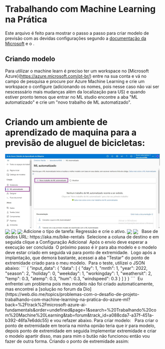 # Trabalhando com Machine Learning na Prática
Este arquivo é feito para mostrar o passo a passo para criar modelo de previsão com as devidas configurações segundo a [documentação da Microsoft](https://microsoftlearning.github.io/mslearn-ai-fundamentals/Instructions/Labs/01-machine-learning.html) e o .

## Criando modelo
Para utilizar o machine learn é preciso ter um workspace no [Microsoft Azure}(https://azure.microsoft.com/pt-br/) entre na sua conta e vá no campo de pesquisa e procure por Azure Machine Learning e crie um workspace o configure (adicionando os nomes, pois nesse caso não vai ser nescesssário mais mudanças além da localização para US) e quando estiver pronto temos que entrar no ML studio encontre a aba "ML automatizado" e crie um "novo trabalho de ML automatizado".
# Criando um ambiente de aprendizado de maquina para a previsão de aluguel de bicicletas:
<img align="center" src="https://github.com/ThaynaL/Microsoft-Azure-AI-Fundamentals/blob/main/img1.png" width=""/> 
<img align="center" src="img" width=""/> 
<img align="center" src="img" width=""/> 
<img align="center" src="img" width=""/> 
Adicione o tipo de tarefa: Regressão e crie o ativo.
<img align="center" src="img" width=""/> 
<img align="center" src="img" width=""/> 
<img align="center" src="" width=""/> 
<img align="center" src="" width=""/> 
Base de dados URL: https://aka.ms/bike-rentals
<img align="center" src="" width=""/> 
Selecione a coluna de destino e em seguida clique a Configuração Adicional
<img align="center" src="" width=""/> 
Após o envio deve esperar a execução ser concluida
<img align="center" src="" width=""/> 
O próximo passo é ir para aba modelo e o modelo deve estar criado em seguida vá para ponto de extremidade.
<img align="center" src="" width=""/> 
Logo após a implantação, que demora bastante, acessei a aba "Testar" do ponto de extremidade criado para o meu modelo.
<img align="center" src="" width=""/> 
Para o teste, utilizei o JSON abaixo:
ˋˋˋ
{
  "input_data": {
    "data": [
       {
         "day": 1,
         "mnth": 1,   
         "year": 2022,
         "season": 2,
         "holiday": 0,
         "weekday": 1,
         "workingday": 1,
         "weathersit": 2, 
         "temp": 0.3, 
         "atemp": 0.3,
         "hum": 0.3,
         "windspeed": 0.3 
       }
     ]
  }
}
ˋˋˋ
<img align="center" src="" width=""/> 
Eu enfrentei um problema pois meu modelo não foi criado automaticamente, mas encontrei a [solução no forum da Dio](https://web.dio.me/topics/problemas-com-o-desafio-de-projeto-trabalhando-com-machine-learning-na-pratica-do-azure-ml?back=%2Ftrack%2Fmicrosoft-azure-ai-fundamentals&order=undefined&page=1&search=%20Trabalhando%20com%20Machine%20Learning&tab=forum&track_id=a088cda7-a37f-451a-b392-46fa7e6ddc55) e vou refazer abaixo.
Para criar modelo:
<img align="center" src="" width=""/> 
<img align="center" src="" width=""/> 
Para criar o ponto de extremidade em teoria na minha opnião teria que ir para modelo, depois ponto de extremidade em seguida Implementar extremidade e criar o modelo apartir disso, mas para mim o butão não funcionou então vou fazer de outra forma.
Criando o ponto de extremidade assim:
<img align="center" src="" width=""/> 
<img align="center" src="" width=""/> 
<img align="center" src="" width=""/> 
<img align="center" src="" width=""/> 